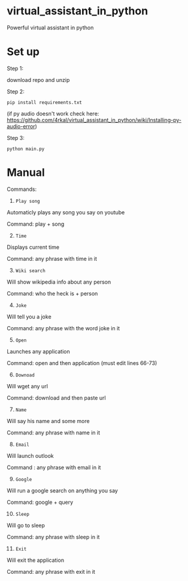 # virtual_assistant_in_python
Powerful virtual assistant in python

# Set up
 Step 1:
 
 download repo and unzip
 
 Step 2:
 
 ```pip install requirements.txt```
 
 (if py audio doesn't work check here: https://github.com/4rkal/virtual_assistant_in_python/wiki/Installing-py-audio-error)
 
 Step 3:
 
 ```python main.py```
 
 # Manual 
 
 Commands:
 
 1. ```Play song```
 
 Automaticly plays any song you say on youtube
 
 Command: play + song
 
 
 
 2. ```Time```

 Displays current time
 
 Command: any phrase with time in it

 
 3. ```Wiki search```

 Will show wikipedia info about any person
 
 Command: who the heck is + person
 
 4. ```Joke```
 
 Will tell you a joke
 
 Command: any phrase with the word joke in it
 
 5. ```Open```
 
 Launches any application
 
 Command: open and then application (must edit lines 66-73)
 
 6. ```Downoad```
 
 Will wget any url
 
 Command: download and then paste url
 
 7. ```Name```
 
 Will say his name and some more
 
 Command: any phrase with name in it
 
 8. ```Email ```
 
 Will launch outlook
 
 Command : any phrase with email in it
 
 9. ```Google```
 
 Will run a google search on anything you say
 
 Command: google + query 
 
 10. ```Sleep```
 
 Will go to sleep
  
 Command: any phrase with sleep in it 
 
 11. ```Exit``` 
 
 Will exit the application
 
 Command: any phrase with exit in it
 
 
